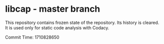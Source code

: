 # libcap - master branch

This repository contains frozen state of the repository.
Its history is cleared. It is used only for static code
analysis with Codacy.

Commit Time: 1710828650